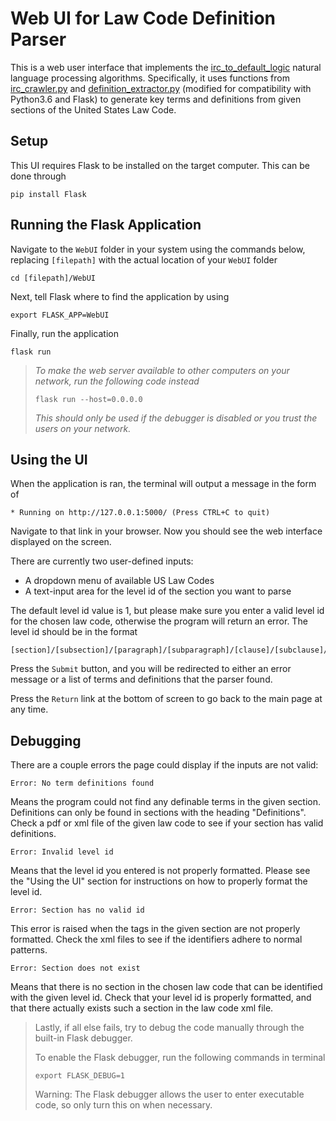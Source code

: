 # Web UI for Law Code Definition Parser
This is a web user interface that implements the [irc_to_default_logic](https://github.com/mpertierra/irc_to_default_logic) natural language processing algorithms. Specifically, it uses functions from [irc_crawler.py](https://github.com/mpertierra/irc_to_default_logic/blob/master/scripts/irc_crawler.py) and [definition_extractor.py](https://github.com/mpertierra/irc_to_default_logic/blob/master/scripts/definition_extractor.py) (modified for compatibility with Python3.6 and Flask) to generate key terms and definitions from given sections of the United States Law Code.

## Setup
This UI requires Flask to be installed on the target computer. This can be done through
```
pip install Flask
```

## Running the Flask Application
Navigate to the ```WebUI``` folder in your system using the commands below, replacing ```[filepath]``` with the actual location of your ```WebUI``` folder

```
cd [filepath]/WebUI
```
Next, tell Flask where to find the application by using
```
export FLASK_APP=WebUI
```
Finally, run the application
```
flask run
```

>_To make the web server available to other computers on your network, run the following code instead_
>```
>flask run --host=0.0.0.0
>```
>_This should only be used if the debugger is disabled or you trust the users on your network._

## Using the UI
When the application is ran, the terminal will output a message in the form of
```
* Running on http://127.0.0.1:5000/ (Press CTRL+C to quit)
```
Navigate to that link in your browser. Now you should see the web interface displayed on the screen.

There are currently two user-defined inputs:
* A dropdown menu of available US Law Codes
* A text-input area for the level id of the section you want to parse

The default level id value is 1, but please make sure you enter a valid level id for the chosen law code, otherwise the program will return an error. The level id should be in the format
```
[section]/[subsection]/[paragraph]/[subparagraph]/[clause]/[subclause]/[item]/[subitem]/[subsubitem]
```
Press the ```Submit``` button, and you will be redirected to either an error message or a list of terms and definitions that the parser found.

Press the ```Return``` link at the bottom of screen to go back to the main page at any time.


## Debugging
There are a couple errors the page could display if the inputs are not valid:
```
Error: No term definitions found
```
Means the program could not find any definable terms in the given section. Definitions can only be found in sections with the heading "Definitions". Check a pdf or xml file of the given law code to see if your section has valid definitions.

```
Error: Invalid level id
```
Means that the level id you entered is not properly formatted. Please see the "Using the UI" section for instructions on how to properly format the level id.

```
Error: Section has no valid id
```
This error is raised when the tags in the given section are not properly formatted. Check the xml files to see if the identifiers adhere to normal patterns.

```
Error: Section does not exist
```
Means that there is no section in the chosen law code that can be identified with the given level id. Check that your level id is properly formatted, and that there actually exists such a section in the law code xml file.

>Lastly, if all else fails, try to debug the code manually through the built-in Flask debugger.
>
>To enable the Flask debugger, run the following commands in terminal
>```
>export FLASK_DEBUG=1
>```
>Warning: The Flask debugger allows the user to enter executable code, so only turn this on when necessary.
